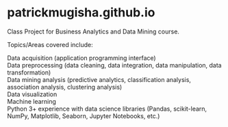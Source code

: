 # patrickmugisha.github.io
Class Project for Business Analytics and Data Mining course.

Topics/Areas covered include:

Data acquisition (application programming interface)
<br>Data preprocessing (data cleaning, data integration, data manipulation, data transformation) 
<br>Data mining analysis (predictive analytics, classification analysis, association analysis, clustering analysis) 
<br>Data visualization 
<br>Machine learning
<br>Python 3+ experience with data science libraries (Pandas, scikit-learn, NumPy, Matplotlib, Seaborn, Jupyter Notebooks, etc.)

